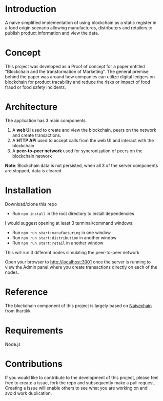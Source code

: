 # Introduction
A naive simplified implementation of using blockchain as a static register in a food origin scenario allowing manufactures, distributers and retailers to publish product information and view the data.

# Concept
This project was developed as a Proof of concept for a paper entitled "Blockchain and the transformation of Marketing". The general premise behind the paper was around how companies can utilize digital ledgers on blockchain for product tracability and reduce the risks or impact of food fraud or food safety incidents.

# Architecture
The application has 3 main components.
1. A **web UI** used to create and view the blockchain, peers on the network and create transactions.
2. A **HTTP API** used to accept calls from the web UI and interact with the blockchain
3. A **peer-to-peer network** used for syncronization of peers on the blockchain network

**Note**: Blockchain data is not persisted, when all 3 of the server components are stopped, data is cleared.

# Installation
Download/clone this repo
- Run ```npm install``` in the root directory to install dependencies

I would suggest opening at least 3 terminal/command windows:
- Run ```npm run start:manufacturing``` in one window
- Run ```npm run start:distribution``` in another window
- Run ```npm run start:retail``` in another window

This will run 3 different nodes simulating the peer-to-peer network

Open your browser to [http://localhost:3001](http://localhost:3001) once the server is running to view the Admin panel where you create transactions directly on each of the nodes.

# Reference
The blockchain component of this project is largely based on [Naivechain](https://github.com/lhartikk/naivechain) from Ihartikk

# Requirements
Node.js

# Contributions
If you would like to contribute to the development of this project, please feel free to create a issue, fork the repo and subsequently make a pull request. Creating a issue will enable others to see what you are working on and avoid work duplication.